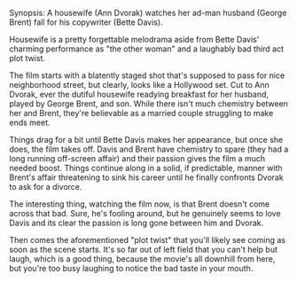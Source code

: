 Synopsis: A housewife (Ann Dvorak) watches her ad-man husband (George Brent) fall for his copywriter (Bette Davis).

Housewife is a pretty forgettable melodrama aside from Bette Davis' charming performance as "the other woman" and a laughably bad third act plot twist.

The film starts with a blatently staged shot that's supposed to pass for nice neighborhood street, but clearly, looks like a Hollywood set. Cut to Ann Dvorak, ever the dutiful housewife readying breakfast for her husband, played by George Brent, and son. While there isn't much chemistry between her and Brent, they're believable as a married couple struggling to make ends meet. 

Things drag for a bit until Bette Davis makes her appearance, but once she does, the film takes off. Davis and Brent have chemistry to spare (they had a long running off-screen affair) and their passion gives the film a much needed boost. Things continue along in a solid, if predictable, manner with Brent's affair threatening to sink his career until he finally confronts Dvorak to ask for a divorce.

The interesting thing, watching the film now, is that Brent doesn't come across that bad. Sure, he's fooling around, but he genuinely seems to love Davis and its clear the passion is long gone between him and Dvorak. 

Then comes the aforementioned "plot twist" that you'll likely see coming as soon as the scene starts. It's so far out of left field that you can't help but laugh, which is a good thing, because the movie's all downhill from here, but you're too busy laughing to notice the bad taste in your mouth.

